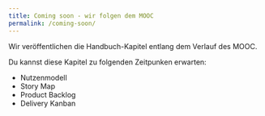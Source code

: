```yaml
---
title: Coming soon - wir folgen dem MOOC
permalink: /coming-soon/
---
```


Wir veröffentlichen die Handbuch-Kapitel entlang dem Verlauf des MOOC.

Du kannst diese Kapitel zu folgenden Zeitpunken erwarten:

* Nutzenmodell
* Story Map
* Product Backlog
* Delivery Kanban
